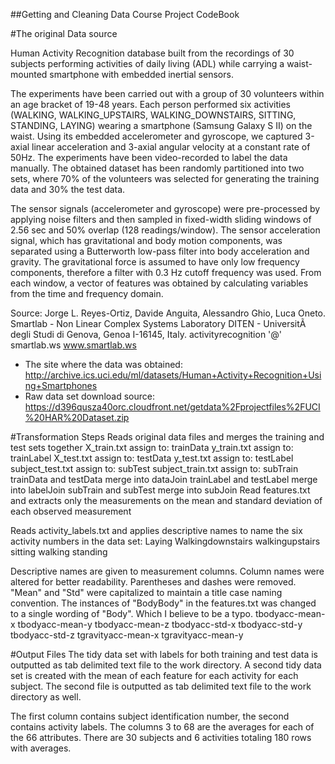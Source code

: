 ##Getting and Cleaning Data Course Project CodeBook


#The original Data source

Human Activity Recognition database built from the recordings of 30 subjects performing activities of daily living (ADL) while 
carrying a waist-mounted smartphone with embedded inertial sensors.

The experiments have been carried out with a group of 30 volunteers within an age bracket of 19-48 years. Each person performed six activities (WALKING, WALKING_UPSTAIRS, WALKING_DOWNSTAIRS, SITTING, STANDING, LAYING) wearing a smartphone (Samsung Galaxy S II) on the waist. Using its embedded accelerometer and gyroscope, we captured 3-axial linear acceleration and 3-axial angular velocity at a constant rate of 50Hz. The experiments have been video-recorded to label the data manually. The obtained dataset has been randomly partitioned into two sets, where 70% of the volunteers was selected for generating the training data and 30% the test data.

The sensor signals (accelerometer and gyroscope) were pre-processed by applying noise filters and then sampled in fixed-width sliding windows of 2.56 sec and 50% overlap (128 readings/window). The sensor acceleration signal, which has gravitational and body motion components, was separated using a Butterworth low-pass filter into body acceleration and gravity. The gravitational force is assumed to have only low frequency components, therefore a filter with 0.3 Hz cutoff frequency was used. From each window, a vector of features was obtained by calculating variables from the time and frequency domain.

Source: Jorge L. Reyes-Ortiz, Davide Anguita, Alessandro Ghio, Luca Oneto. Smartlab - Non Linear Complex Systems Laboratory DITEN - UniversitÃ degli Studi di Genova, Genoa I-16145, Italy. activityrecognition '@' smartlab.ws www.smartlab.ws
* The site where the data was obtained:  
http://archive.ics.uci.edu/ml/datasets/Human+Activity+Recognition+Using+Smartphones     
* Raw data set download source:
https://d396qusza40orc.cloudfront.net/getdata%2Fprojectfiles%2FUCI%20HAR%20Dataset.zip

#Transformation Steps
Reads original data files and merges the training and test sets together
X_train.txt	 assign to: 	trainData
y_train.txt	 assign to: 	trainLabel
X_test.txt	 assign to: 	testData
y_test.txt	 assign to: 	testLabel
subject_test.txt	 assign to: 	subTest
subject_train.txt	 assign to: 	subTrain
trainData and testData merge into dataJoin
trainLabel and testLabel merge into labelJoin 
subTrain and subTest  merge into subJoin
Read features.txt and extracts only the measurements on the mean and standard deviation of each observed measurement


Reads activity_labels.txt and applies descriptive names to name the six activity numbers in the data set:
Laying
Walkingdownstairs
walkingupstairs
sitting
walking
standing

Descriptive names are given to measurement columns. Column names were altered for better readability.
Parentheses and dashes were removed. "Mean" and "Std" were capitalized to maintain a title case naming convention.
The instances of "BodyBody" in the features.txt was changed to a single wording of "Body". Which I believe to be a typo.
tbodyacc-mean-x
tbodyacc-mean-y
tbodyacc-mean-z
tbodyacc-std-x
tbodyacc-std-y
tbodyacc-std-z
tgravityacc-mean-x
tgravityacc-mean-y

#Output Files
The tidy data set with labels for both training and test data is outputted as tab delimited text file to the work directory.
A second tidy data set is created with the mean of each feature for each activity for each subject.
The second file is outputted as tab delimited text file to the work directory as well.

The first column contains subject identification number, the second contains activity labels. The columns 3 to 68 are the averages for each of the 66 attributes. There are 30 subjects and 6 activities totaling 180 rows with averages.



 